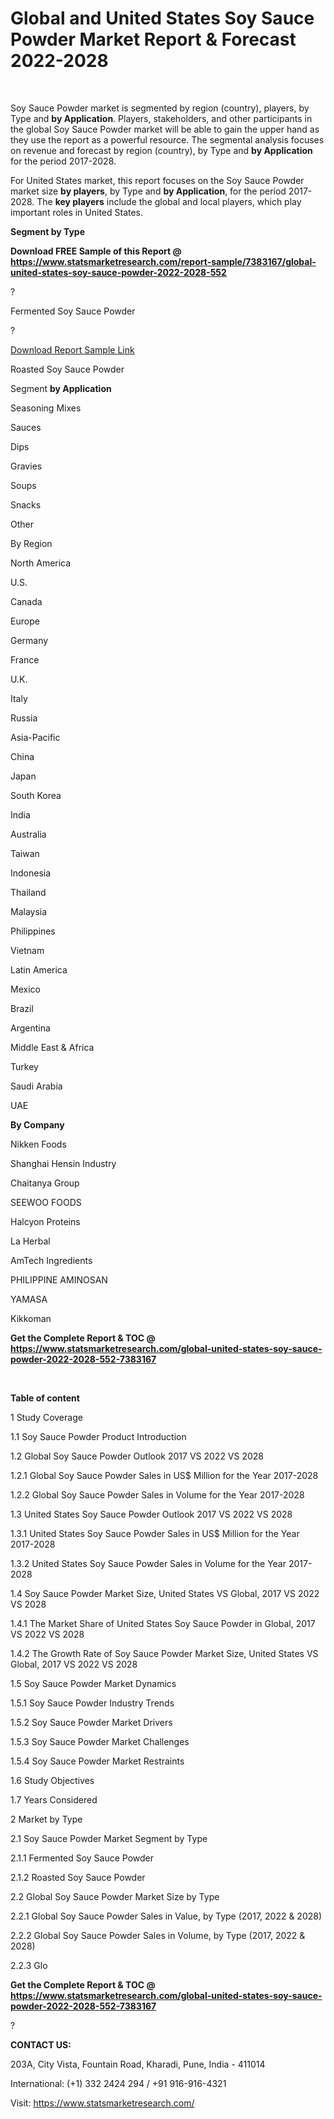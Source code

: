 <h1>Global and United States Soy Sauce Powder Market Report & Forecast 2022-2028</h1><br/><p>Soy Sauce Powder market is segmented by region (country), players, by Type and <strong>by Application</strong>. Players, stakeholders, and other participants in the global Soy Sauce Powder market will be able to gain the upper hand as they use the report as a powerful resource. The segmental analysis focuses on revenue and forecast by region (country), by Type and <strong>by Application</strong> for the period 2017-2028.</p>
 
 
 
 <p>For United States market, this report focuses on the Soy Sauce Powder market size <strong>by players</strong>, by Type and <strong>by Application</strong>, for the period 2017-2028. The <strong>key players</strong> include the global and local players, which play important roles in United States.</p>
 
 
 
 <p><strong>Segment by Type</strong></p>
 
 
 
 <div><b>Download FREE Sample of this Report @ <a href="https://www.statsmarketresearch.com/download-free-sample/7383167/global-united-states-soy-sauce-powder-2022-2028-552">https://www.statsmarketresearch.com/report-sample/7383167/global-united-states-soy-sauce-powder-2022-2028-552</a></b></div>
 
 
 
 <p>? </p>
 
 
 
 <p>Fermented Soy Sauce Powder</p>
 
 
 
 <p>? </p>
 
 
 
 <p><a href="https://www.statsmarketresearch.com/download-free-sample/7383167/global-united-states-soy-sauce-powder-2022-2028-552">Download Report Sample Link</a></p>
 
 
 
 <p>Roasted Soy Sauce Powder</p>
 
 
 
 <p>Segment <strong>by Application</strong></p>
 
 
 
 <p>Seasoning Mixes</p>
 
 
 
 <p>Sauces</p>
 
 
 
 <p>Dips</p>
 
 
 
 <p>Gravies</p>
 
 
 
 <p>Soups</p>
 
 
 
 <p>Snacks</p>
 
 
 
 <p>Other</p>
 
 
 
 <p>By Region</p>
 
 
 
 <p>North America</p>
 
 
 
 <p>U.S.</p>
 
 
 
 <p>Canada</p>
 
 
 
 <p>Europe</p>
 
 
 
 <p>Germany</p>
 
 
 
 <p>France</p>
 
 
 
 <p>U.K.</p>
 
 
 
 <p>Italy</p>
 
 
 
 <p>Russia</p>
 
 
 
 <p>Asia-Pacific</p>
 
 
 
 <p>China</p>
 
 
 
 <p>Japan</p>
 
 
 
 <p>South Korea</p>
 
 
 
 <p>India</p>
 
 
 
 <p>Australia</p>
 
 
 
 <p>Taiwan</p>
 
 
 
 <p>Indonesia</p>
 
 
 
 <p>Thailand</p>
 
 
 
 <p>Malaysia</p>
 
 
 
 <p>Philippines</p>
 
 
 
 <p>Vietnam</p>
 
 
 
 <p>Latin America</p>
 
 
 
 <p>Mexico</p>
 
 
 
 <p>Brazil</p>
 
 
 
 <p>Argentina</p>
 
 
 
 <p>Middle East & Africa</p>
 
 
 
 <p>Turkey</p>
 
 
 
 <p>Saudi Arabia</p>
 
 
 
 <p>UAE</p>
 
 
 
 <p><strong>By Company</strong></p>
 
 
 
 <p>Nikken Foods</p>
 
 
 
 <p>Shanghai Hensin Industry</p>
 
 
 
 <p>Chaitanya Group</p>
 
 
 
 <p>SEEWOO FOODS</p>
 
 
 
 <p>Halcyon Proteins</p>
 
 
 
 <p>La Herbal</p>
 
 
 
 <p>AmTech Ingredients</p>
 
 
 
 <p>PHILIPPINE AMINOSAN</p>
 
 
 
 <p>YAMASA</p>
 
 
 
 <p>Kikkoman</p>
 
 
 
 <div><b>Get the Complete Report & TOC @ <a href="https://www.statsmarketresearch.com/global-united-states-soy-sauce-powder-2022-2028-552-7383167">https://www.statsmarketresearch.com/global-united-states-soy-sauce-powder-2022-2028-552-7383167</a></b></div>
 
 
 
 <p><br />
 
 <b>Table of content</b></p>
 
 
 
 <p>1 Study Coverage<br />
 
 1.1 Soy Sauce Powder Product Introduction<br />
 
 1.2 Global Soy Sauce Powder Outlook 2017 VS 2022 VS 2028<br />
 
 1.2.1 Global Soy Sauce Powder Sales in US$ Million for the Year 2017-2028<br />
 
 1.2.2 Global Soy Sauce Powder Sales in Volume for the Year 2017-2028<br />
 
 1.3 United States Soy Sauce Powder Outlook 2017 VS 2022 VS 2028<br />
 
 1.3.1 United States Soy Sauce Powder Sales in US$ Million for the Year 2017-2028<br />
 
 1.3.2 United States Soy Sauce Powder Sales in Volume for the Year 2017-2028<br />
 
 1.4 Soy Sauce Powder Market Size, United States VS Global, 2017 VS 2022 VS 2028<br />
 
 1.4.1 The Market Share of United States Soy Sauce Powder in Global, 2017 VS 2022 VS 2028<br />
 
 1.4.2 The Growth Rate of Soy Sauce Powder Market Size, United States VS Global, 2017 VS 2022 VS 2028<br />
 
 1.5 Soy Sauce Powder Market Dynamics<br />
 
 1.5.1 Soy Sauce Powder Industry Trends<br />
 
 1.5.2 Soy Sauce Powder Market Drivers<br />
 
 1.5.3 Soy Sauce Powder Market Challenges<br />
 
 1.5.4 Soy Sauce Powder Market Restraints<br />
 
 1.6 Study Objectives<br />
 
 1.7 Years Considered<br />
 
 2 Market by Type<br />
 
 2.1 Soy Sauce Powder Market Segment by Type<br />
 
 2.1.1 Fermented Soy Sauce Powder<br />
 
 2.1.2 Roasted Soy Sauce Powder<br />
 
 2.2 Global Soy Sauce Powder Market Size by Type<br />
 
 2.2.1 Global Soy Sauce Powder Sales in Value, by Type (2017, 2022 & 2028)<br />
 
 2.2.2 Global Soy Sauce Powder Sales in Volume, by Type (2017, 2022 & 2028)<br />
 
 2.2.3 Glo</p>
 
 
 
 <div><b>Get the Complete Report & TOC @ <a href="https://www.statsmarketresearch.com/global-united-states-soy-sauce-powder-2022-2028-552-7383167">https://www.statsmarketresearch.com/global-united-states-soy-sauce-powder-2022-2028-552-7383167</a></b></div>
 
 
 
 <p>? </p>
 
 
 
 <p><b>CONTACT US:</b><br />
 
 203A, City Vista, Fountain Road, Kharadi, Pune, India - 411014<br />
 
 International: (+1) 332 2424 294 / +91 916-916-4321<br />
 
 Visit: <a href="https://www.statsmarketresearch.com/">https://www.statsmarketresearch.com/</a></p>